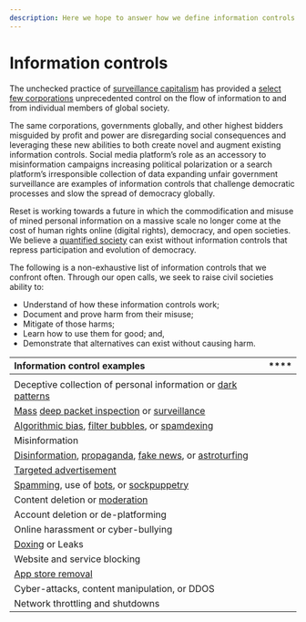 ```yaml
---
description: Here we hope to answer how we define information controls
---
```


# Information controls

The unchecked practice of [surveillance capitalism](../introduction/#our-visions-most-pressing-threat) has provided a [select few corporations](https://en.wikipedia.org/wiki/Big_Tech) unprecedented control on the flow of information to and from individual members of global society. 

The same corporations, governments globally, and other highest bidders misguided by profit and power are disregarding social consequences and leveraging these new abilities to both create novel and augment existing information controls. Social media platform’s role as an accessory to misinformation campaigns increasing political polarization or a search platform’s irresponsible collection of data expanding unfair government surveillance are examples of information controls that challenge democratic processes and slow the spread of democracy globally.

Reset is working towards a future in which the commodification and misuse of mined personal information on a massive scale no longer come at the cost of human rights online \(digital rights\), democracy, and open societies. We believe a [quantified society](https://www.opensocietyfoundations.org/explainers/life-quantified-society) can exist without information controls that repress participation and evolution of democracy.

The following is a non-exhaustive list of information controls that we confront often. Through our open calls, we seek to raise civil societies ability to: 

* Understand of how these information controls work;
* Document and prove harm from their misuse;
* Mitigate of those harms;
* Learn how to use them for good; and,
* Demonstrate that alternatives can exist without causing harm.

| **Information control examples** | \*\*\*\* |
| :--- | :--- |
|  |  |
| Deceptive collection of personal information or [dark patterns](https://en.wikipedia.org/wiki/Dark_pattern) |  |
| [Mass](https://en.wikipedia.org/wiki/Mass_surveillance) [deep packet inspection](https://en.wikipedia.org/wiki/Deep_packet_inspection) or [surveillance](https://en.wikipedia.org/wiki/Surveillance_abuse) |  |
| [Algorithmic bias](https://en.wikipedia.org/wiki/Algorithmic_bias), [filter bubbles](https://en.wikipedia.org/wiki/Filter_bubble), or [spamdexing](https://en.wikipedia.org/wiki/Spamdexing) |  |
| Misinformation |  |
| [Disinformation](https://en.wikipedia.org/wiki/Disinformation), [propaganda](https://en.wikipedia.org/wiki/Propaganda), [fake news](https://en.wikipedia.org/wiki/Fake_news_website), or [astroturfing](https://en.wikipedia.org/wiki/Astroturfing) |  |
| [Targeted advertisement](https://en.wikipedia.org/wiki/Targeted_advertising) |  |
| [Spamming](https://en.wikipedia.org/wiki/Spamming), use of [bots](https://en.wikipedia.org/wiki/Social_bot), or [sockpuppetry](https://en.wikipedia.org/wiki/Sockpuppet_%28Internet%29) |  |
| Content deletion or [moderation](https://en.wikipedia.org/wiki/Moderation_system) |  |
| Account deletion or de-platforming |  |
| Online harassment or cyber-bullying |  |
| [Doxing](https://en.wikipedia.org/wiki/Doxing) or Leaks |  |
| Website and service blocking |  |
| [App store removal](https://en.wikipedia.org/wiki/Censorship_of_the_iTunes_Store) |  |
| Cyber-attacks, content manipulation, or DDOS |  |
| Network throttling and shutdowns |  |



